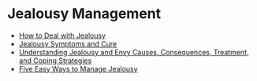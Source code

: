 # Jealousy Management
- [How to Deal with Jealousy](https://jyotirgamya.org/article/how-to-deal-with-jealousy/)
- [Jealousy Symptoms and Cure](https://jyotirgamya.org/article/jealousy-symptoms-cure/)
- [Understanding Jealousy and Envy Causes, Consequences, Treatment, and Coping Strategies](https://jyotirgamya.org/article/jealousy-envy/)
- [Five Easy Ways to Manage Jealousy](https://jyotirgamya.org/opinion/five-easy-ways-manage-jealousy/)

